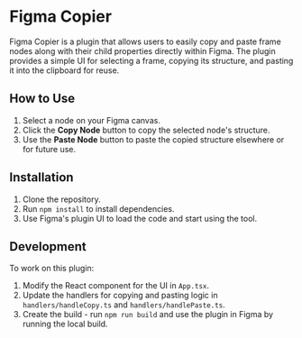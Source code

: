 # Figma Copier
Figma Copier is a plugin that allows users to easily copy and paste frame nodes along with their child properties directly within Figma. The plugin provides a simple UI for selecting a frame, copying its structure, and pasting it into the clipboard for reuse.

## How to Use
1. Select a node on your Figma canvas.
2. Click the **Copy Node** button to copy the selected node's structure.
3. Use the **Paste Node** button to paste the copied structure elsewhere or for future use.

## Installation
1. Clone the repository.
2. Run `npm install` to install dependencies.
3. Use Figma's plugin UI to load the code and start using the tool.

## Development
To work on this plugin:
1. Modify the React component for the UI in `App.tsx`.
2. Update the handlers for copying and pasting logic in `handlers/handleCopy.ts` and `handlers/handlePaste.ts`.
3. Create the build - run `npm run build` and use the plugin in Figma by running the local build.
